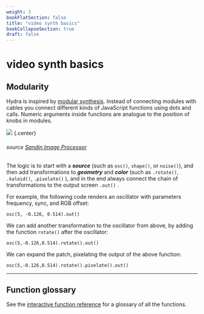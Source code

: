 ```yaml
---
weight: 3
bookFlatSection: false
title: "video synth basics"
bookCollapseSection: true
draft: false
---
```


# video synth basics

## Modularity

Hydra is inspired by [modular synthesis](https://en.wikipedia.org/wiki/Modular_synthesizer).
Instead of connecting modules with cables you connect different kinds of JavaScript functions using dots and calls. Numeric arguments inside functions are analogue to the position of knobs in modules.

![](https://i.imgur.com/RBRxeiL.jpg)
{.center}
###### source [Sandin Image Processor](https://en.wikipedia.org/wiki/Sandin_Image_Processor)

The logic is to start with a ***source*** (such as `osc()`, `shape()`, or `noise()`), and then add transformations to ***geometry*** and ***color*** (such as `.rotate()`, `.kaleid()`, `.pixelate()` ), and in the end always connect the chain of transformations to the output screen `.out()` .

For example, the following code renders an oscillator with parameters frequency, sync, and RGB offset:
```hydra
osc(5, -0.126, 0.514).out()
```

We can add another transformation to the oscillator from above, by adding the function `rotate()` after the oscillator:
```hydra
osc(5,-0.126,0.514).rotate().out()
```

We can expand the patch, pixelating the output of the above function:
```hydra
osc(5,-0.126,0.514).rotate().pixelate().out()
```

---

## Function glossary

See the [interactive function reference](../../reference) for a glossary of all the functions.
